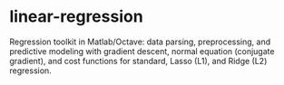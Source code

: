 # linear-regression
Regression toolkit in Matlab/Octave: data parsing, preprocessing, and predictive modeling with gradient descent, normal equation (conjugate gradient), and cost functions for standard, Lasso (L1), and Ridge (L2) regression.
